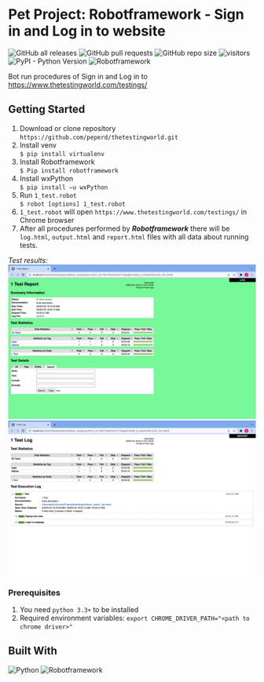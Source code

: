 # Pet Project: Robotframework - Sign in and Log in to website
![GitHub all releases](https://img.shields.io/github/downloads/peperd/thetestingworld/total?logo=Github)
![GitHub pull requests](https://img.shields.io/github/issues-pr/peperd/thetestingworld?logo=GIthub)
![GitHub repo size](https://img.shields.io/github/repo-size/peperd/thetestingworld?logo=Github)
![visitors](https://visitor-badge.glitch.me/badge?page_id=https://github.com/peperd/thetestingworld&left_color=green&right_color=red)
![PyPI - Python Version](https://img.shields.io/pypi/pyversions/scrapy)
![Robotframework](https://img.shields.io/badge/Robotframework-black?style=plastic&logo=Robotframework)


Bot run procedures of Sign in and Log in to https://www.thetestingworld.com/testings/


## Getting Started

1. Download or clone repository </br> `https://github.com/peperd/thetestingworld.git`
2. Install venv </br> `$ pip install virtualenv`
3. Install Robotframework </br> `$ Pip install robotframework`
4. Install wxPython </br> `$ pip install –u wxPython`
5. Run `1_test.robot` </br> `$ robot [options] 1_test.robot`
6. `1_test.robot` will open `https://www.thetestingworld.com/testings/` in Chrome browser
7. After all procedures performed by ***Robotframework*** there will be `log.html`,  `output.html` and `report.html` files with all data about running tests.

_Test results:_<br>
![log_file](images/log_file.png) <br>
![report_file](images/report_file.png)

### Prerequisites
1. You need `python 3.3+` to be installed
3. Required environment variables: `export CHROME_DRIVER_PATH="<path to chrome driver>"`

## Built With

![Python](https://img.shields.io/badge/Python-3.9-informational?style=for-the-badge&logo=Python)
![Robotframework](https://img.shields.io/badge/Robotframework-black?style=for-the-badge&logo=Robotframework)

